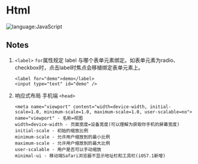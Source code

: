 # Html
![language:JavaScript](https://img.shields.io/badge/language-Html-blue.svg)
## Notes
1. `<label>` `for`属性规定 label 与哪个表单元素绑定。如表单元素为radio、checkbox时，点击label时焦点会移植绑定表单元素上。
    ```
    <label for="demo">demo</label>
    <input type="text" id="demo" />
    ```
2. 响应式布局 手机端 `<head>`
    ```
    <meta name="viewport" content="width=device-width, initial-scale=1.0, minimum-scale=1.0, maximum-scale=1.0, user-scalable=no">  
    name="viewport" - 名称=视图
    width=device-width - 页面宽度=设备宽度(可以理解为获取你手机的屏幕宽度)
    initial-scale - 初始的缩放比例  
    minimum-scale - 允许用户缩放到的最小比例   
    maximum-scale - 允许用户缩放到的最大比例  
    user-scalable - 用户是否可以手动缩放
    minimal-ui - 移动端Safari浏览器不显示地址栏和工具栏(iOS7.1新增)
    ```
